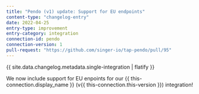 ```yaml
---
title: "Pendo (v1) update: Support for EU endpoints"
content-type: "changelog-entry"
date: 2022-04-25
entry-type: improvement
entry-category: integration
connection-id: pendo
connection-version: 1
pull-request: "https://github.com/singer-io/tap-pendo/pull/95"
---
```

{{ site.data.changelog.metadata.single-integration | flatify }}

We now include support for EU enpoints for our {{ this-connection.display_name }} (v{{ this-connection.this-version }}) integration!